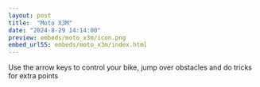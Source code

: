 ```yaml
---
layout: post
title:  "Moto X3M"
date: "2024-8-29 14:14:00"
preview: embeds/moto_x3m/icon.png
embed_url55: embeds/moto_x3m/index.html
---
```

Use the arrow keys to control your bike, jump over obstacles and do tricks for extra points